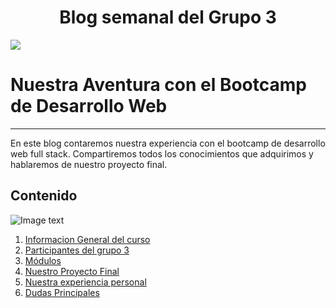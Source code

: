 <h1 align="center"> Blog semanal del Grupo 3 </h1>
   <p align="left">
   <img src="https://img.shields.io/badge/STATUS-EN%20DESAROLLO-green">
   </p>


# Nuestra Aventura con el Bootcamp de Desarrollo Web
***
En este blog contaremos nuestra experiencia con el bootcamp de desarrollo web full stack. Compartiremos todos los conocimientos que adquirimos y hablaremos de nuestro proyecto final.
    
## Contenido
 ![Image text](https://github.com/user-attachments/assets/ef9bc995-3411-4da8-879b-f8dae091fb9b)
1. [Informacion General del curso](#general-info)
2. [Participantes del grupo 3](#group3)
3. [Módulos](#modules)
4. [Nuestro Proyecto Final](#finalproject)
5. [Nuestra experiencia personal](#experience)
6. [Dudas Principales](#faqs)
